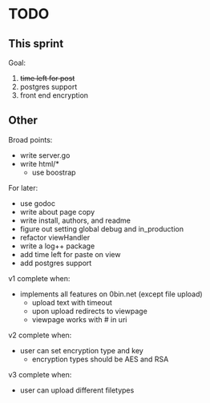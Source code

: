 # TODO

## This sprint

Goal:

1) ~~time left for post~~
2) postgres support 
3) front end encryption 


## Other
Broad points:

- write server.go
- write html/\*
    - use boostrap

For later:

- use godoc
- write about page copy 
- write install, authors, and readme
- figure out setting global debug and in\_production
- refactor viewHandler
- write a log++ package
- add time left for paste on view
- add postgres support

v1 complete when:

- implements all features on 0bin.net (except file upload)
  - upload text with timeout
  - upon upload redirects to viewpage
  - viewpage works with # in uri

v2 complete when:

- user can set encryption type and key
  - encryption types should be AES and RSA


v3 complete when:

- user can upload different filetypes
